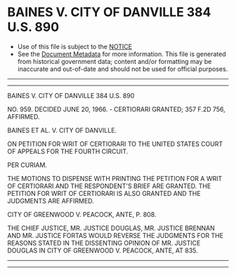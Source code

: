 ---
---

# BAINES V. CITY OF DANVILLE 384 U.S. 890

* Use of this file is subject to the [NOTICE](https://github.com/publicdocs/notice/blob/master/NOTICE)
* See the [Document Metadata](../../../) for more information.
  This file is generated from historical government data; content and/or formatting may be inaccurate and out-of-date and should not be used for official purposes.

----------
----------

BAINES V. CITY OF DANVILLE 384 U.S. 890

NO. 959.  DECIDED JUNE 20, 1966.  - CERTIORARI GRANTED; 357 F.2D 756, AFFIRMED.

BAINES ET AL. V. CITY OF DANVILLE.

ON PETITION FOR WRIT OF CERTIORARI TO THE UNITED STATES COURT OF APPEALS FOR THE FOURTH CIRCUIT.

PER CURIAM.

THE MOTIONS TO DISPENSE WITH PRINTING THE PETITION FOR A WRIT OF CERTIORARI AND THE RESPONDENT'S BRIEF ARE GRANTED.  THE PETITION FOR WRIT OF CERTIORARI IS ALSO GRANTED AND THE JUDGMENTS ARE AFFIRMED.

CITY OF GREENWOOD V. PEACOCK, ANTE, P. 808.

THE CHIEF JUSTICE, MR. JUSTICE DOUGLAS, MR. JUSTICE BRENNAN AND MR. JUSTICE FORTAS WOULD REVERSE THE JUDGMENTS FOR THE REASONS STATED IN THE DISSENTING OPINION OF MR. JUSTICE DOUGLAS IN CITY OF GREENWOOD V. PEACOCK, ANTE, AT 835.


----------
----------

